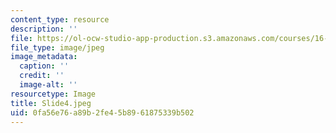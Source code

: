```yaml
---
content_type: resource
description: ''
file: https://ol-ocw-studio-app-production.s3.amazonaws.com/courses/16-01-unified-engineering-i-ii-iii-iv-fall-2005-spring-2006/0fa56e76a89b2fe45b8961875339b502_Slide4.jpeg
file_type: image/jpeg
image_metadata:
  caption: ''
  credit: ''
  image-alt: ''
resourcetype: Image
title: Slide4.jpeg
uid: 0fa56e76-a89b-2fe4-5b89-61875339b502
---
```


